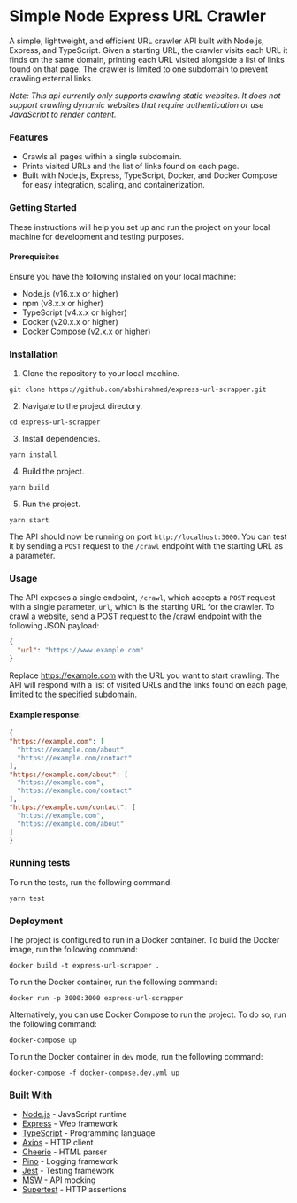 # Simple Node Express URL Crawler

A simple, lightweight, and efficient URL crawler API built with Node.js, Express, and TypeScript. Given a starting URL,
the crawler visits each URL it finds on the same domain, printing each URL visited alongside a list of links found on
that page. The crawler is limited to one subdomain to prevent crawling external links.

_Note: This api currently only supports crawling static websites. It does not support crawling dynamic websites that require authentication or use JavaScript to render content._

### Features

- Crawls all pages within a single subdomain.
- Prints visited URLs and the list of links found on each page.
- Built with Node.js, Express, TypeScript, Docker, and Docker Compose for easy integration, scaling, and
  containerization.

### Getting Started

These instructions will help you set up and run the project on your local machine for development and testing purposes.

#### Prerequisites

Ensure you have the following installed on your local machine:

- Node.js (v16.x.x or higher)
- npm (v8.x.x or higher)
- TypeScript (v4.x.x or higher)
- Docker (v20.x.x or higher)
- Docker Compose (v2.x.x or higher)

### Installation

1. Clone the repository to your local machine.

```shell
git clone https://github.com/abshirahmed/express-url-scrapper.git
```

2. Navigate to the project directory.

```shell
cd express-url-scrapper
```

3. Install dependencies.

```shell
yarn install
```

4. Build the project.

```shell
yarn build
```

5. Run the project.

```shell
yarn start
```

The API should now be running on port `http://localhost:3000`. You can test it by sending a `POST` request to the `/crawl` endpoint with the starting URL as a parameter. 

### Usage

The API exposes a single endpoint, `/crawl`, which accepts a `POST` request with a single parameter, `url`, which is the starting URL for the crawler. To crawl a website, send a POST request to the /crawl endpoint with the following JSON payload:

```json
{
  "url": "https://www.example.com"
}
```
Replace https://example.com with the URL you want to start crawling. The API will respond with a list of visited URLs and the links found on each page, limited to the specified subdomain.

#### Example response:
  
  ```json
  {
  "https://example.com": [
    "https://example.com/about",
    "https://example.com/contact"
  ],
  "https://example.com/about": [
    "https://example.com",
    "https://example.com/contact"
  ],
  "https://example.com/contact": [
    "https://example.com",
    "https://example.com/about"
  ]
}
  ```

### Running tests

To run the tests, run the following command:

```shell
yarn test
```

### Deployment

The project is configured to run in a Docker container. To build the Docker image, run the following command:

```shell
docker build -t express-url-scrapper .
``` 

To run the Docker container, run the following command:

```shell
docker run -p 3000:3000 express-url-scrapper
```

Alternatively, you can use Docker Compose to run the project. To do so, run the following command:

```shell
docker-compose up
```

To run the Docker container in `dev` mode, run the following command:

```shell
docker-compose -f docker-compose.dev.yml up
```


### Built With

- [Node.js](https://nodejs.org/en/) - JavaScript runtime
- [Express](https://expressjs.com/) - Web framework
- [TypeScript](https://www.typescriptlang.org/) - Programming language
- [Axios](https://axios-http.com/) - HTTP client
- [Cheerio](https://cheerio.js.org/) - HTML parser
- [Pino](https://getpino.io/) - Logging framework
- [Jest](https://jestjs.io/) - Testing framework
- [MSW](https://mswjs.io/) - API mocking
- [Supertest](https://github.com/ladjs/supertest) - HTTP assertions
